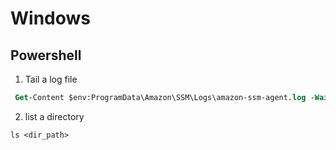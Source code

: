 # Windows

## Powershell

1. Tail a log file

```ps
 Get-Content $env:ProgramData\Amazon\SSM\Logs\amazon-ssm-agent.log -Wait -Tail 30
```

2. list a directory

```ps
ls <dir_path>
```
